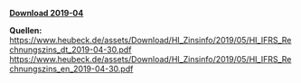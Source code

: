 [**Download 2019-04**](https://downgit.github.io/#/home?url=https://github.com/GeorgGoldbach/Zinsarchiv/tree/master/2019-04)

**Quellen:**
https://www.heubeck.de/assets/Download/HI_Zinsinfo/2019/05/HI_IFRS_Rechnungszins_dt_2019-04-30.pdf
https://www.heubeck.de/assets/Download/HI_Zinsinfo/2019/05/HI_IFRS_Rechnungszins_en_2019-04-30.pdf
